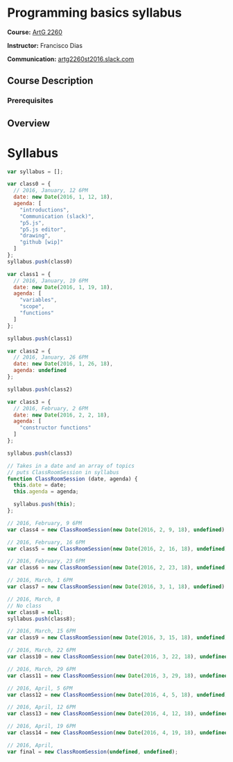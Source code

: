 # Programming basics syllabus

**Course:** [ArtG 2260](https://wl11gp.neu.edu/udcprod8/bwckctlg.p_disp_course_detail?cat_term_in=201630&subj_code_in=ARTG&crse_numb_in=2260)

**Instructor:** Francisco Dias

**Communication:** [artg2260st2016.slack.com](https://artg2260st2016.slack.com/messages/@slackbot/)

## Course Description

### Prerequisites

## Overview

# Syllabus
```javascript
var syllabus = [];

var class0 = {
  // 2016, January, 12 6PM
  date: new Date(2016, 1, 12, 18),
  agenda: [
    "introductions",
    "Communication (slack)",
    "p5.js",
    "p5.js editor",
    "drawing",
    "github [wip]"
  ]
};
syllabus.push(class0)
```

```javascript
var class1 = {
  // 2016, January, 19 6PM
  date: new Date(2016, 1, 19, 18),
  agenda: [
    "variables",
    "scope",
    "functions"
  ]
};

syllabus.push(class1)
```

```javascript
var class2 = {
  // 2016, January, 26 6PM
  date: new Date(2016, 1, 26, 18),
  agenda: undefined
};

syllabus.push(class2)
```

```javascript
var class3 = {
  // 2016, February, 2 6PM
  date: new Date(2016, 2, 2, 18),
  agenda: [
    "constructor functions"
  ]
};

syllabus.push(class3)
```

```javascript
// Takes in a date and an array of topics
// puts ClassRoomSession in syllabus
function ClassRoomSession (date, agenda) {
  this.date = date;
  this.agenda = agenda;

  syllabus.push(this);
};

// 2016, February, 9 6PM
var class4 = new ClassRoomSession(new Date(2016, 2, 9, 18), undefined);
```

```javascript
// 2016, February, 16 6PM
var class5 = new ClassRoomSession(new Date(2016, 2, 16, 18), undefined);
```

```javascript
// 2016, February, 23 6PM
var class6 = new ClassRoomSession(new Date(2016, 2, 23, 18), undefined);
```

```javascript
// 2016, March, 1 6PM
var class7 = new ClassRoomSession(new Date(2016, 3, 1, 18), undefined);
```

```javascript
// 2016, March, 8
// No class
var class8 = null;
syllabus.push(class8);
```

```javascript
// 2016, March, 15 6PM
var class9 = new ClassRoomSession(new Date(2016, 3, 15, 18), undefined);
```

```javascript
// 2016, March, 22 6PM
var class10 = new ClassRoomSession(new Date(2016, 3, 22, 18), undefined);
```

```javascript
// 2016, March, 29 6PM
var class11 = new ClassRoomSession(new Date(2016, 3, 29, 18), undefined);
```

```javascript
// 2016, April, 5 6PM
var class12 = new ClassRoomSession(new Date(2016, 4, 5, 18), undefined);
```

```javascript
// 2016, April, 12 6PM
var class13 = new ClassRoomSession(new Date(2016, 4, 12, 18), undefined);
```

```javascript
// 2016, April, 19 6PM
var class14 = new ClassRoomSession(new Date(2016, 4, 19, 18), undefined);
```

```javascript
// 2016, April,
var final = new ClassRoomSession(undefined, undefined);
```

